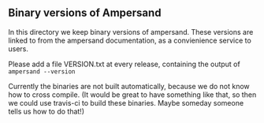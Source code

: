 ## Binary versions of Ampersand

In this directory we keep binary versions of ampersand. These versions are linked to from the ampersand documentation, as a convienience service to users. 

Please add a file VERSION.txt at every release, containing the output of `ampersand --version` 

Currently the binaries are not built automatically, because we do not know how to cross compile. (It would be great to have something like that, so then we could use travis-ci to build these binaries. Maybe someday someone tells us how to do that!)
